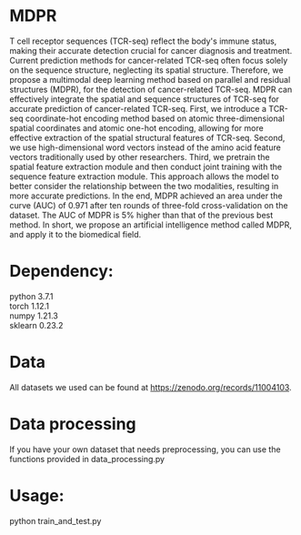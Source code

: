 # MDPR
T cell receptor sequences (TCR-seq) reflect the body's immune status, making their accurate detection crucial for cancer diagnosis and treatment. Current prediction methods for cancer-related TCR-seq often focus solely on the sequence structure, neglecting its spatial structure. Therefore, we propose a multimodal deep learning method based on parallel and residual structures (MDPR), for the detection of cancer-related TCR-seq. MDPR can effectively integrate the spatial and sequence structures of TCR-seq for accurate prediction of cancer-related TCR-seq. First, we introduce a TCR-seq coordinate-hot encoding method based on atomic three-dimensional spatial coordinates and atomic one-hot encoding, allowing for more effective extraction of the spatial structural features of TCR-seq. Second, we use high-dimensional word vectors instead of the amino acid feature vectors traditionally used by other researchers. Third, we pretrain the spatial feature extraction module and then conduct joint training with the sequence feature extraction module. This approach allows the model to better consider the relationship between the two modalities, resulting in more accurate predictions. In the end, MDPR achieved an area under the curve (AUC) of 0.971 after ten rounds of three-fold cross-validation on the dataset. The AUC of MDPR is 5% higher than that of the previous best method. In short, we propose an artificial intelligence method called MDPR, and apply it to the biomedical field.

# Dependency:
python 3.7.1 <br>
torch 1.12.1 <br>
numpy 1.21.3 <br>
sklearn 0.23.2 <br>
# Data 
All datasets we used can be found at https://zenodo.org/records/11004103.
# Data processing
If you have your own dataset that needs preprocessing, you can use the functions provided in data_processing.py
# Usage:
python train_and_test.py






